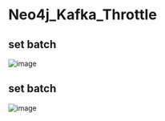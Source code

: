 # Neo4j_Kafka_Throttle

## set batch 
![image](https://user-images.githubusercontent.com/77326619/183655962-44ed22a7-6690-42d2-af60-07471f416510.png)

## set batch
![image](https://user-images.githubusercontent.com/77326619/183655979-b9ad0d53-33f8-4e99-8910-651848b97ff2.png)
